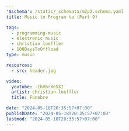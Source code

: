 ```yaml
---
'$schema': /static/_schemata/m2p2.schema.yaml
title: Music to Program to (Part 9)

tags:
  - programming-music
  - electronic music
  - christian loeffler
  - 100DaysToOffload
type: music

resources:
  - src: header.jpg

video:
  youtube: -IhV6rXe5XI
  artist: christian-loeffler
  title: Funebre

date: "2024-05-18T20:35:57+07:00"
publishDate: "2024-05-18T20:35:57+07:00"
lastmod: "2024-05-18T20:35:57+07:00"
---
```

